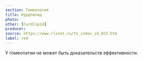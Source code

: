 ```yaml
---
section: Гомеопатия
title: Курдлипид
photo: 
other: [Curdlipid]
producer: 
source: https://www.rlsnet.ru/tn_index_id_653.htm
label: red
---
```


У гомеопатии не может быть доказательств эффективности.
